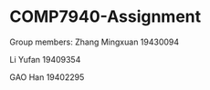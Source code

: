 # COMP7940-Assignment

Group members:
Zhang Mingxuan  19430094

Li Yufan        19409354

GAO Han         19402295
